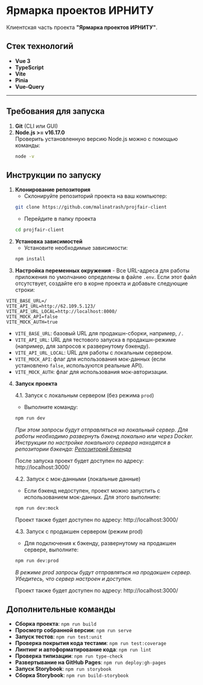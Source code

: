 # Ярмарка проектов ИРНИТУ

Клиентская часть проекта **"Ярмарка проектов ИРНИТУ"**.

## Стек технологий

- **Vue 3**
- **TypeScript**
- **Vite**
- **Pinia**
- **Vue-Query**

---

## Требования для запуска

1. **Git** (CLI или GUI)
2. **Node.js >= v16.17.0**  
   Проверить установленную версию Node.js можно с помощью команды:
   ```bash
   node -v
   ```

## Инструкции по запуску

1.  **Клонирование репозитория**
    - Склонируйте репозиторий проекта на ваш компьютер:
    ```bash
    git clone https://github.com/malinatrash/projfair-client
    ```
    - Перейдите в папку проекта
    ```bash
    cd projfair-client
    ```
2.  **Установка зависимостей**
    - Установите необходимые зависимости:
    ```bash
    npm install
    ```
3.  **Настройка переменных окружения** - Все URL-адреса для работы приложения по умолчанию определены в файле `.env`. Если этот файл отсутствует, создайте его в корне проекта и добавьте следующие строки:

```env
VITE_BASE_URL=/
VITE_API_URL=http://62.109.5.123/
VITE_API_URL_LOCAL=http://localhost:8000/
VITE_MOCK_API=false
VITE_MOCK_AUTH=true
```

- `VITE_BASE_URL`: базовый URL для продакшн-сборки, например, `/.`
- `VITE_API_URL`: URL для тестового запуска в продакшн-режиме (например, для запросов к развернутому бэкенду).
- `VITE_API_URL_LOCAL`: URL для работы с локальным сервером.
- `VITE_MOCK_API`: флаг для использования мок-данных (если установлено `false`, используются реальные API).
- `VITE_MOCK_AUTH`: флаг для использования мок-авторизации.

4.  **Запуск проекта**

    4.1. Запуск с локальным сервером (без режима `prod`)

    - Выполните команду:

    ```bash
    npm run dev
    ```

    _При этом запросы будут отправляться на локальный сервер. Для работы необходимо развернуть бэкенд локально или через Docker. Инструкции по настройке локального сервера находятся в репозитории бэкенда: [Репозиторий бэкенда](https://github.com/malinatrash/projfair-server)_

    После запуска проект будет доступен по адресу:
    http://localhost:3000/

    4.2. Запуск с мок-данными (локальные данные)

    - Если бэкенд недоступен, проект можно запустить с использованием мок-данных. Для этого выполните:

    ```bash
    npm run dev:mock
    ```

    Проект также будет доступен по адресу:
    http://localhost:3000/

    4.3. Запуск с продакшен сервером (режим prod)

    - Для подключения к бэкенду, развернутому на продакшен сервере, выполните:

    ```bash
    npm run dev:prod
    ```

    _В режиме prod запросы будут отправляться на продакшен сервер. Убедитесь, что сервер настроен и доступен._

    Проект также будет доступен по адресу:
    http://localhost:3000/

## Дополнительные команды

- **Сборка проекта**: `npm run build`
- **Просмотр собранной версии**: `npm run serve`
- **Запуск тестов**: `npm run test:unit`
- **Проверка покрытия кода тестами**: `npm run test:coverage`
- **Линтинг и автоформатирование кода**: `npm run lint`
- **Проверка типизации**: `npm run type-check`
- **Развертывание на GitHub Pages**: `npm run deploy:gh-pages`
- **Запуск Storybook**: `npm run storybook`
- **Сборка Storybook**: `npm run build-storybook`
